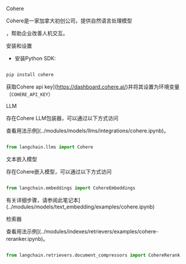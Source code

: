 Cohere



Cohere是一家加拿大初创公司，提供自然语言处理模型

，帮助企业改善人机交互。



安装和设置

- 安装Python SDK:

```bash

pip install cohere

```



获取Cohere api key](https://dashboard.cohere.ai/)并将其设置为环境变量（`COHERE_API_KEY`）





LLM



存在Cohere LLM包装器，可以通过以下方式访问

查看用法示例](../modules/models/llms/integrations/cohere.ipynb)。



```python

from langchain.llms import Cohere

```



文本嵌入模型



存在Cohere嵌入模型，可以通过以下方式访问

```python

from langchain.embeddings import CohereEmbeddings

```

有关详细步骤，请参阅此笔记本](../modules/models/text_embedding/examples/cohere.ipynb)



检索器



查看用法示例](../modules/indexes/retrievers/examples/cohere-reranker.ipynb)。



```python

from langchain.retrievers.document_compressors import CohereRerank

```

